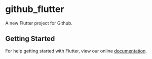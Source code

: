 # github_flutter

A new Flutter project for Github.

## Getting Started

For help getting started with Flutter, view our online
[documentation](https://flutter.io/).
